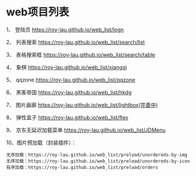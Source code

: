 ﻿# web项目列表

1、 登陆页   https://roy-lau.github.io/web_list/logn

2、 列表搜索  https://roy-lau.github.io/web_list/search/list 

3、 表格搜索框 https://roy-lau.github.io/web_list/search/table

4、 象棋     	https://roy-lau.github.io/web_list/xiangqi 

5、 qqzone     https://roy-lau.github.io/web_list/qqzone

6、 黑客帝国     https://roy-lau.github.io/web_list/hkdg

7、 图片画廊     https://roy-lau.github.io/web_list/lightbox(完善中)

8、 弹性盒子     https://roy-lau.github.io/web_list/flex

9、	京东无延迟加载菜单 https://roy-lau.github.io/web_list/JDMenu

10、图片预加载（封装插件）： 

	无序加载：https://roy-lau.github.io/web_list/preload/unordereds-by-img
	无序加载：https://roy-lau.github.io/web_list/preload/unordereds-by-icon
	有序加载：https://roy-lau.github.io/web_list/preload/orders
